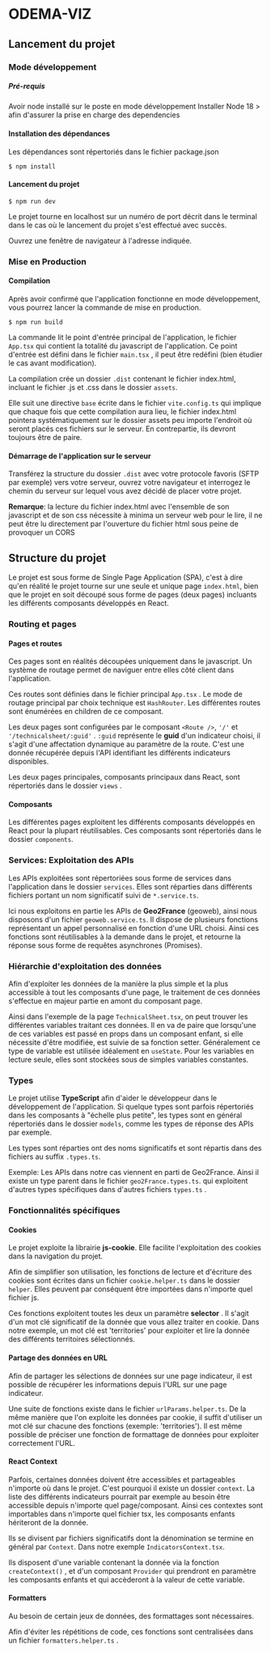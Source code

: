 # ODEMA-VIZ

## Lancement du projet

### Mode développement
##### Pré-requis

Avoir node installé sur le poste en mode développement
Installer Node 18 > afin d'assurer la prise en charge des dependencies

#### Installation des dépendances

Les dépendances sont répertoriés dans le fichier package.json

```bach
$ npm install
```

#### Lancement du projet

```bach
$ npm run dev
```

Le projet tourne en localhost sur un numéro de port décrit dans le terminal dans le cas où le lancement du projet s'est effectué avec succès.

Ouvrez une fenêtre de navigateur à l'adresse indiquée.

### Mise en Production

#### Compilation
Après avoir confirmé que l'application fonctionne en mode développement, vous pourrez lancer la commande de mise en production.

```bach
$ npm run build
```

La commande lit le point d'entrée principal de l'application, le fichier `App.tsx` qui contient la totalité du javascript de l'application.
Ce point d'entrée est défini dans le fichier `main.tsx` , il peut être redéfini (bien étudier le cas avant modification).

La compilation crée un dossier `.dist`  contenant le fichier index.html, incluant le fichier .js et .css dans le dossier `assets`.

Elle suit une directive `base` écrite dans le fichier `vite.config.ts` qui implique que chaque fois que cette compilation aura lieu, le fichier index.html pointera systématiquement sur le dossier assets peu importe l'endroit où seront placés ces fichiers sur le serveur.
En contrepartie, ils devront toujours être de paire.

#### Démarrage de l'application sur le serveur

Transférez la structure du dossier `.dist` avec votre protocole favoris (SFTP par exemple) vers votre serveur, ouvrez votre navigateur et interrogez le chemin du serveur sur lequel vous avez décidé de placer votre projet.

**Remarque**: la lecture du fichier index.html avec l'ensemble de son javascript et de son css nécessite à minima un serveur web pour le lire, il ne peut être lu directement par l'ouverture du fichier html sous peine de provoquer un CORS

## Structure du projet
Le projet est sous forme de Single Page Application (SPA), c'est à dire qu'en réalité le projet tourne sur une seule et unique page `index.html`, bien que le projet en soit découpé sous forme de pages (deux pages) incluants les différents composants développés en React.

### Routing et pages

#### Pages et routes
Ces pages sont en réalités découpées uniquement dans le javascript. Un système de routage permet de naviguer entre elles côté client dans l'application.

Ces routes sont définies dans le fichier principal `App.tsx` . Le mode de routage principal par choix technique est `HashRouter`. Les différentes routes sont énumérées en children de ce composant. 

Les deux pages sont configurées par le composant `<Route />`, `'/'` et `'/technicalsheet/:guid'` .
`:guid` représente le **guid** d'un indicateur choisi, il s'agit d'une affectation dynamique au paramètre de la route. C'est une donnée récupérée depuis l'API identifiant les différents indicateurs disponibles.

Les deux pages principales, composants principaux dans React, sont répertoriés dans le dossier `views` .

#### Composants

Les différentes pages exploitent les différents composants développés en React pour la plupart réutilisables.
Ces composants sont répertoriés dans le dossier `components`.


### Services: Exploitation des APIs

Les APIs exploitées sont répertoriées sous forme de services dans l'application dans le dossier `services`. Elles sont réparties dans différents fichiers portant un nom significatif suivi de `*.service.ts`.

Ici nous exploitons en partie les APIs de **Geo2France** (geoweb), ainsi nous disposons d'un fichier `geoweb.service.ts`. Il dispose de plusieurs fonctions représentant un appel personnalisé en fonction d'une URL choisi. Ainsi ces fonctions sont réutilisables à la demande dans le projet, et retourne la réponse sous forme de requêtes asynchrones (Promises).

### Hiérarchie d'exploitation des données

Afin d'exploiter les données de la manière la plus simple et la plus accessible à tout les composants d'une page, le traitement de ces données s'effectue en majeur partie en amont du composant page.

Ainsi dans l'exemple de la page `TechnicalSheet.tsx`, on peut trouver les différentes variables traitant ces données.
Il en va de paire que lorsqu'une de ces variables est passé en props dans un composant enfant, si elle nécessite d'être modifiée, est suivie de sa fonction setter. 
Généralement ce type de variable est utilisée idéalement en `useState`. Pour les variables en lecture seule, elles sont stockées sous de simples variables constantes.


### Types

Le projet utilise **TypeScript** afin d'aider le développeur dans le développement de l'application.
Si quelque types sont parfois répertoriés dans les composants à "échelle plus petite", les types sont en général répertoriés dans le dossier `models`, comme les types de réponse des APIs par exemple.

Les types sont réparties ont des noms significatifs et sont répartis dans des fichiers au suffix `.types.ts`.

Exemple: Les APIs dans notre cas viennent en parti de Geo2France. Ainsi il existe un type parent dans le fichier `geo2France.types.ts`. qui exploitent d'autres types spécifiques dans d'autres fichiers `types.ts` .

### Fonctionnalités spécifiques

#### Cookies

Le projet exploite la librairie **js-cookie**. Elle facilite l'exploitation des cookies dans la navigation du projet.

Afin de simplifier son utilisation, les fonctions de lecture et d'écriture des cookies sont écrites dans un fichier `cookie.helper.ts` dans le dossier `helper`.
Elles peuvent par conséquent être importées dans n'importe quel fichier js. 

Ces fonctions exploitent toutes les deux un paramètre **selector** . Il s'agit d'un mot clé significatif de la donnée que vous allez traiter en cookie.
Dans notre exemple, un mot clé est 'territories' pour exploiter et lire la donnée des différents territoires sélectionnés.

#### Partage des données en URL

Afin de partager les sélections de données sur une page indicateur, il est possible de récupérer les informations depuis l'URL sur une page indicateur.

Une suite de fonctions existe dans le fichier `urlParams.helper.ts`. De la même manière que l'on exploite les données par cookie, il suffit d'utiliser un mot clé sur chacune des fonctions (exemple: 'territories'). Il est même possible de préciser une fonction de formattage de données pour exploiter correctement l'URL.

#### React Context

Parfois, certaines données doivent être accessibles et partageables n'importe où dans le projet. C'est pourquoi il existe un dossier `context`.
La liste des différents indicateurs pourrait par exemple au besoin être accessible depuis n'importe quel page/composant. Ainsi ces contextes sont importables dans n'importe quel fichier tsx, les composants enfants hériteront de la donnée.

Ils se divisent par fichiers significatifs dont la dénomination se termine en général par `Context`. Dans notre exemple `IndicatorsContext.tsx`.

Ils disposent d'une variable contenant la donnée via la fonction `createContext()` , et d'un composant `Provider` qui prendront en paramètre les composants enfants et qui accèderont à la valeur de cette variable.

#### Formatters

Au besoin de certain jeux de données, des formattages sont nécessaires.

Afin d'éviter les répétitions de code, ces fonctions sont centralisées dans un fichier `formatters.helper.ts` .
